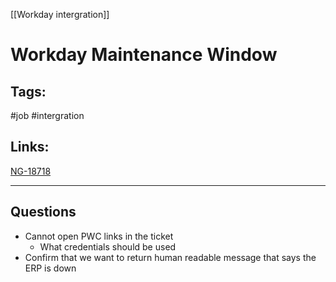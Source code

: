 [[Workday intergration]]

# Workday Maintenance Window

## Tags:
#job #intergration 

## Links:
[NG-18718](https://globalization-partners.atlassian.net/browse/NG-18718)

---

## Questions
- Cannot open PWC links in the ticket
	- What credentials should be used
- Confirm that we want to return human readable message that says the ERP is down